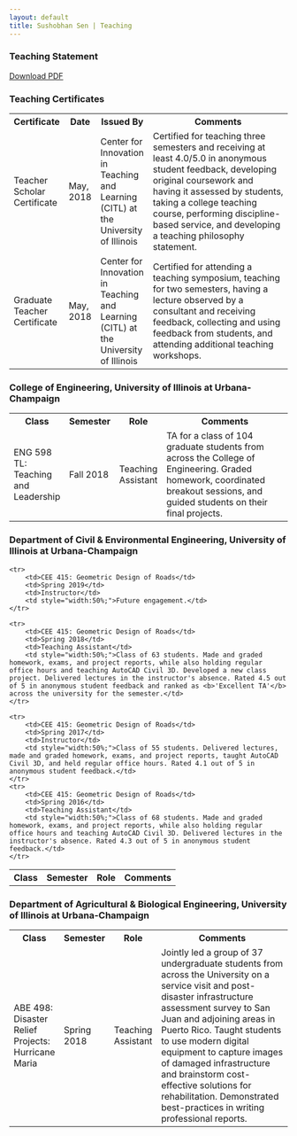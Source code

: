 ```yaml
---
layout: default
title: Sushobhan Sen | Teaching
---
```


<div class="container">
	<div class="row">
		<div class="col-md-3 banner-custom">
			<h3 class="banner-title">Teaching Statement</h3>
			<a href="https://github.com/sushobhansen/Statements/blob/master/Teaching-Statement/sushobhan-sen-teaching-statement.pdf" target="_blank" class="banner-button"><i class="fa fa-cloud-download" aria-hidden="true"></i> Download PDF</a>
		</div><!--card-block-->
	</div><!--row-->
</div><!--container-->

### Teaching Certificates
<table class="table table-striped table-hover">
	<tr>
		<th>Certificate</th>
		<th>Date</th>
		<th>Issued By</th>
		<th>Comments</th>
	</tr>
	<tr>
		<td>Teacher Scholar Certificate</td>
		<td>May, 2018</td>
		<td>Center for Innovation in Teaching and Learning (CITL) at the University of Illinois</td>
		<td style="width:50%;">Certified for teaching three semesters and receiving at least 4.0/5.0 in anonymous student feedback, developing original coursework and having it assessed by students, taking a college teaching course, performing discipline-based service, and developing a teaching philosophy statement.</td>
	</tr>
	<tr>
		<td>Graduate Teacher Certificate</td>
		<td>May, 2018</td>
		<td>Center for Innovation in Teaching and Learning (CITL) at the University of Illinois</td>
		<td style="width:50%;">Certified for attending a teaching symposium, teaching for two semesters, having a lecture observed by a consultant and receiving feedback, collecting and using feedback from students, and attending additional teaching workshops.</td>
	</tr>
</table>

### College of Engineering, University of Illinois at Urbana-Champaign
<table class="table table-striped table-hover">
	<tr>
		<th>Class</th>
		<th>Semester</th>
		<th>Role</th>
		<th>Comments</th>
	</tr>
	<tr>
		<td>ENG 598 TL: Teaching and Leadership</td>
		<td>Fall 2018</td>
		<td>Teaching Assistant</td>
		<td style="width:50%;">TA for a class of 104 graduate students from across the College of Engineering. Graded homework, coordinated breakout sessions, and guided students on their final projects.</td>
	</tr>
</table>

### Department of Civil & Environmental Engineering, University of Illinois at Urbana-Champaign
<table class="table table-striped table-hover">
	<tr>
		<th>Class</th>
		<th>Semester</th>
		<th>Role</th>
		<th>Comments</th>
	</tr>
	
	<tr>
		<td>CEE 415: Geometric Design of Roads</td>
		<td>Spring 2019</td>
		<td>Instructor</td>
		<td style="width:50%;">Future engagement.</td>
	</tr>
	
	<tr>
		<td>CEE 415: Geometric Design of Roads</td>
		<td>Spring 2018</td>
		<td>Teaching Assistant</td>
		<td style="width:50%;">Class of 63 students. Made and graded homework, exams, and project reports, while also holding regular office hours and teaching AutoCAD Civil 3D. Developed a new class project. Delivered lectures in the instructor's absence. Rated 4.5 out of 5 in anonymous student feedback and ranked as <b>'Excellent TA'</b> across the university for the semester.</td>
	</tr>
	
	<tr>
		<td>CEE 415: Geometric Design of Roads</td>
		<td>Spring 2017</td>
		<td>Instructor</td>
		<td style="width:50%;">Class of 55 students. Delivered lectures, made and graded homework, exams, and project reports, taught AutoCAD Civil 3D, and held regular office hours. Rated 4.1 out of 5 in anonymous student feedback.</td>
	</tr>
	<tr>
		<td>CEE 415: Geometric Design of Roads</td>
		<td>Spring 2016</td>
		<td>Teaching Assistant</td>
		<td style="width:50%;">Class of 68 students. Made and graded homework, exams, and project reports, while also holding regular office hours and teaching AutoCAD Civil 3D. Delivered lectures in the instructor's absence. Rated 4.3 out of 5 in anonymous student feedback.</td>
	</tr>
</table>

### Department of Agricultural & Biological Engineering, University of Illinois at Urbana-Champaign
<table class="table table-striped table-hover">
	<tr>
		<th>Class</th>
		<th>Semester</th>
		<th>Role</th>
		<th>Comments</th>
	</tr>
	<tr>
		<td>ABE 498: Disaster Relief Projects:<br> Hurricane Maria</td>
		<td>Spring 2018</td>
		<td>Teaching Assistant</td>
		<td style="width:50%;">Jointly led a group of 37 undergraduate students from across the University on a service visit and post-disaster infrastructure assessment survey to San Juan and adjoining areas in Puerto Rico. Taught students to use modern digital equipment to capture images of damaged infrastructure and brainstorm cost-effective solutions for rehabilitation. Demonstrated best-practices in writing professional reports.</td>
	</tr>
</table>
